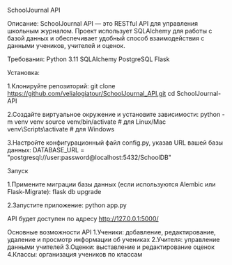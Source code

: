 SchoolJournal API

Описание:
SchoolJournal API — это RESTful API для управления школьным журналом. Проект использует SQLAlchemy для работы с базой данных и обеспечивает удобный способ взаимодействия с данными учеников, учителей и оценок.

Требования:
Python 3.11
SQLAlchemy
PostgreSQL
Flask

Установка:

1.Клонируйте репозиторий:
git clone https://github.com/velialogiatour/SchoolJournal_API.git
cd SchoolJournal-API

2.Создайте виртуальное окружение и установите зависимости:
python -m venv venv
source venv/bin/activate  # для Linux/Mac
venv\Scripts\activate  # для Windows

3.Настройте конфигурационный файл config.py, указав URL вашей базы данных:
DATABASE_URL = "postgresql://user:password@localhost:5432/SchoolDB"

Запуск

1.Примените миграции базы данных (если используются Alembic или Flask-Migrate):
flask db upgrade

2.Запустите приложение:
python app.py

API будет доступен по адресу http://127.0.0.1:5000/

Основные возможности API
1.Ученики: добавление, редактирование, удаление и просмотр информации об учениках
2.Учителя: управление данными учителей
3.Оценки: выставление и редактирование оценок
4.Классы: организация учеников по классам
